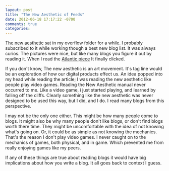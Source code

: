```yaml
---
layout: post
title: "The New Aesthetic of Feeds"
date: 2012-06-18 17:17:22 -0700
comments: true
categories:
---
```

[The new aesthetic](http://new-aesthetic.tumblr.com/) sat in my overflow folder for a while. I probably subscribed to it while working though a best new blog list. It was always curios. The pictures were nice, but like many blogs you figure it out by reading it. When I read the [Atlantic piece](http://www.theatlantic.com/technology/archive/2012/04/the-new-aesthetic-needs-to-get-weirder/255838/) It finally clicked.

If you don't know, The new aesthetic is an art movement. It's tag line would be an exploration of how our digital products effect us. An idea popped into my head while reading the article; I was reading the new aesthetic like people play video games. Reading the New Aesthetic manual never occurred to me. Like a video game, i just started playing, and learned by falling off the cliffs. Clearly something like the new aesthetic was never designed to be used this way, but I did, and I do. I read many blogs from this perspective.

I may not be the only one either. This might be how many people come to blogs. It might also be why many people don't like blogs, or don't find blogs worth there time. They might be uncomfortable with the idea of not knowing what's going on. Or, it could be as simple as not knowing the mechanics. That's the reason I don't play video games. I never caught on to the mechanics of games, both physical, and in game. Which prevented me from really enjoying games like my peers.

If any of these things are true about reading blogs it would have big implications about how you write a blog. It all goes back to context I guess.